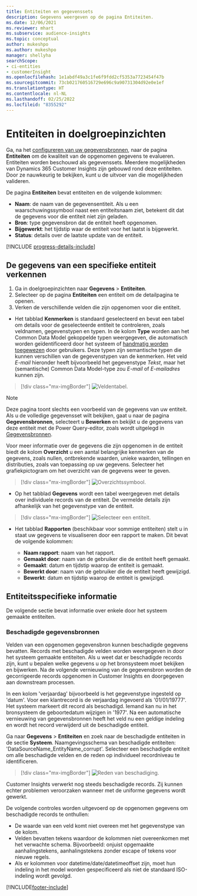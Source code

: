 ```yaml
---
title: Entiteiten en gegevenssets
description: Gegevens weergeven op de pagina Entiteiten.
ms.date: 12/06/2021
ms.reviewer: mhart
ms.subservice: audience-insights
ms.topic: conceptual
author: mukeshpo
ms.author: mukeshpo
manager: shellyha
searchScope:
- ci-entities
- customerInsight
ms.openlocfilehash: 1e1abdf49a3c1fe6f9fdd2cf5353a7723454f47b
ms.sourcegitcommit: 73cb021760516729e696c9a90731304d92e0e1ef
ms.translationtype: HT
ms.contentlocale: nl-NL
ms.lasthandoff: 02/25/2022
ms.locfileid: "8355292"
---
```

# <a name="entities-in-audience-insights"></a>Entiteiten in doelgroepinzichten

Ga, na het [configureren van uw gegevensbronnen](data-sources.md), naar de pagina **Entiteiten** om de kwaliteit van de opgenomen gegevens te evalueren. Entiteiten worden beschouwd als gegevenssets. Meerdere mogelijkheden van Dynamics 365 Customer Insights zijn gebouwd rond deze entiteiten. Door ze nauwkeurig te bekijken, kunt u de uitvoer van die mogelijkheden valideren.

De pagina **Entiteiten** bevat entiteiten en de volgende kolommen:

- **Naam**: de naam van de gegevensentiteit. Als u een waarschuwingssymbool naast een entiteitsnaam ziet, betekent dit dat de gegevens voor die entiteit niet zijn geladen.
- **Bron**: type gegevensbron dat de entiteit heeft opgenomen.
- **Bijgewerkt**: het tijdstip waar de entiteit voor het laatst is bijgewerkt.
- **Status**: details over de laatste update van de entiteit.

[!INCLUDE [progress-details-include](../includes/progress-details-pane.md)]

## <a name="explore-a-specific-entitys-data"></a>De gegevens van een specifieke entiteit verkennen

1. Ga in doelgroepinzichten naar **Gegevens** > **Entiteiten**.
1. Selecteer op de pagina **Entiteiten** een entiteit om de detailpagina te openen.  
1. Verken de verschillende velden die zijn opgenomen voor die entiteit.

- Het tabblad **Kenmerken** is standaard geselecteerd en bevat een tabel om details voor de geselecteerde entiteit te controleren, zoals veldnamen, gegevenstypen en typen. In de kolom **Type** worden aan het Common Data Model gekoppelde typen weergegeven, die automatisch worden geïdentificeerd door het systeem of [handmatig worden toegewezen](map-entities.md) door gebruikers. Deze typen zijn semantische typen die kunnen verschillen van de gegevenstypen van de kenmerken. Het veld *E-mail* hieronder heeft bijvoorbeeld het gegevenstype *Tekst*, maar het (semantische) Common Data Model-type zou *E-mail* of *E-mailadres* kunnen zijn.

> [!div class="mx-imgBorder"]
> ![Veldentabel.](media/data-manager-entities-fields.PNG "Veldentabel")

> [!NOTE]
> Deze pagina toont slechts een voorbeeld van de gegevens van uw entiteit. Als u de volledige gegevensset wilt bekijken, gaat u naar de pagina **Gegevensbronnen**, selecteert u **Bewerken** en bekijkt u de gegevens van deze entiteit met de Power Query-editor, zoals wordt uitgelegd in [Gegevensbronnen](data-sources.md).

Voor meer informatie over de gegevens die zijn opgenomen in de entiteit biedt de kolom **Overzicht** u een aantal belangrijke kenmerken van de gegevens, zoals nullen, ontbrekende waarden, unieke waarden, tellingen en distributies, zoals van toepassing op uw gegevens. Selecteer het grafiekpictogram om het overzicht van de gegevens weer te geven.

> [!div class="mx-imgBorder"]
> ![Overzichtssymbool.](media/data-manager-entities-summary.png "Aanvraagoverzichtstabel")

- Op het tabblad **Gegevens** wordt een tabel weergegeven met details over individuele records van de entiteit. De vermelde details zijn afhankelijk van het gegevenstype van de entiteit.

> [!div class="mx-imgBorder"]
> ![Selecteer een entiteit.](media/data-manager-entities-data.png "Selecteer een entiteit")

- Het tabblad **Rapporten** (beschikbaar voor sommige entiteiten) stelt u in staat uw gegevens te visualiseren door een rapport te maken. Dit bevat de volgende kolommen:

  - **Naam rapport**: naam van het rapport.
  - **Gemaakt door**: naam van de gebruiker die de entiteit heeft gemaakt.
  - **Gemaakt**: datum en tijdstip waarop de entiteit is gemaakt.
  - **Bewerkt door**: naam van de gebruiker die de entiteit heeft gewijzigd.
  - **Bewerkt**: datum en tijdstip waarop de entiteit is gewijzigd. 

## <a name="entity-specific-information"></a>Entiteitsspecifieke informatie

De volgende sectie bevat informatie over enkele door het systeem gemaakte entiteiten.

### <a name="corrupted-data-sources"></a>Beschadigde gegevensbronnen

Velden van een opgenomen gegevensbron kunnen beschadigde gegevens bevatten. Records met beschadigde velden worden weergegeven in door het systeem gemaakte entiteiten. Als u weet dat er beschadigde records zijn, kunt u bepalen welke gegevens u op het bronsysteem moet bekijken en bijwerken. Na de volgende vernieuwing van de gegevensbron worden de gecorrigeerde records opgenomen in Customer Insights en doorgegeven aan downstream processen. 

In een kolom 'verjaardag' bijvoorbeeld is het gegevenstype ingesteld op 'datum'. Voor een klantrecord is de verjaardag ingevoerd als '01/01/19777'. Het systeem markeert dit record als beschadigd. Iemand kan nu in het bronsysteem de geboortedatum wijzigen in '1977'. Na een automatische vernieuwing van gegevensbronnen heeft het veld nu een geldige indeling en wordt het record verwijderd uit de beschadigde entiteit. 

Ga naar **Gegevens** > **Entiteiten** en zoek naar de beschadigde entiteiten in de sectie **Systeem**. Naamgevingsschema van beschadigde entiteiten: 'DataSourceName_EntityName_corrupt'. Selecteer een beschadigde entiteit om alle beschadigde velden en de reden op individueel recordniveau te identificeren.
> [!div class="mx-imgBorder"]
> ![Reden van beschadiging.](media/corruption-reason.png "Reden van beschadiging")

Customer Insights verwerkt nog steeds beschadigde records. Zij kunnen echter problemen veroorzaken wanneer met de uniforme gegevens wordt gewerkt.

De volgende controles worden uitgevoerd op de opgenomen gegevens om beschadigde records te onthullen: 

- De waarde van een veld komt niet overeen met het gegevenstype van de kolom.
- Velden bevatten tekens waardoor de kolommen niet overeenkomen met het verwachte schema. Bijvoorbeeld: onjuist opgemaakte aanhalingstekens, aanhalingstekens zonder escape of tekens voor nieuwe regels.
- Als er kolommen voor datetime/date/datetimeoffset zijn, moet hun indeling in het model worden gespecificeerd als niet de standaard ISO-indeling wordt gevolgd.


[!INCLUDE[footer-include](../includes/footer-banner.md)]
